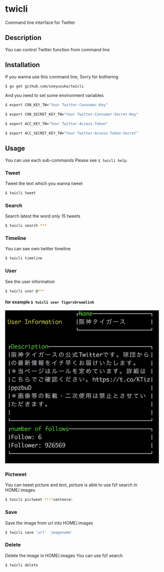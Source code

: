 # twicli
Command line interface for Twitter

## Description  
You can control Twitter function from command line

## Installation
If you wanna use this command line, Sorry for bothering

``` sh
$ go get github.com/soeyusuke/twicli
```

And you need to set some environment variables
``` sh
$ export CON_KEY_TW="Your Twitter-Consumer-Key"
```
``` sh
$ export CON_SECRET_KEY_TW="Your Twitter-Consumer-Secret-Key"
```
``` sh
$ export ACC_KEY_TW="Your Twitter-Access-Token"
```
``` sh
$ export ACC_SECRET_KEY_TW="Your Twitter-Access-Token-Secret"
```

## Usage
You can use each sub-commands
Please see `$ twicli help`.  

### Tweet
Tweet the text which you wanna tweet
``` sh
$ twicli tweet
```

### Search
Search latest the word only 15 tweets
``` sh
$ twicli search ***
```

### Timeline
You can see own twitter timeline
``` sh
$ twicli timeline
```

### User
See the user information
``` sh
$ twicli user @***
```

#### for example `$ twicli user TigersDreamlink`

![user](./user.png)

### Pictweet
You can tweet picture and text,
picture is able to use fzf search in HOME/.images
``` sh
$ twicli pictweet ***(sentence)
```

### Save
Save the image from url into HOME/.images
``` sh
$ twicli save 'url' 'imagename'
```

### Delete
Delete the image in HOME/.images
You can use fzf search
``` sh
$ twicli delete
```

